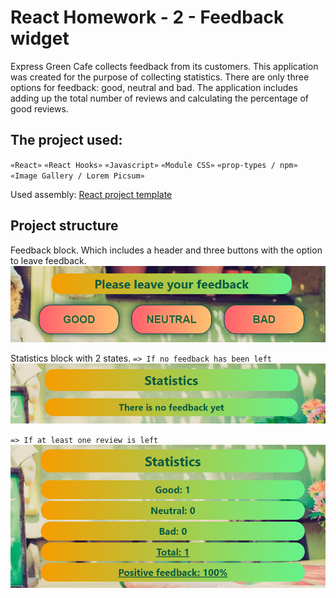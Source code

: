 # React Homework - 2 - Feedback widget 

Express Green Cafe collects feedback from its customers. This application was created for the purpose of collecting statistics. There are only three options for feedback: good, neutral and bad. The application includes adding up the total number of reviews and calculating the percentage of good reviews.

## The project used:

`«React»`
`«React Hooks»`
`«Javascript»`
`«Module CSS»`
`«prop-types / npm»`
`«Image Gallery / Lorem Picsum»`

Used assembly: [React project template](https://github.com/goitacademy/react-homework-template#readme)

## Project structure
Feedback block. Which includes a header and three buttons with the option to leave feedback.
![feedback](./assets/feedback.png)

Statistics block with 2 states.
`=> If no feedback has been left`
![no review](./assets/noFeedback.png)

`=> If at least one review is left`
![review](./assets/moreThanOneFeedback.png)